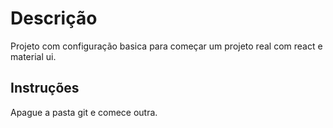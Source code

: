 # Descrição

Projeto com configuração basica para começar um projeto real com react e material ui.

## Instruções

Apague a pasta git e comece outra.
